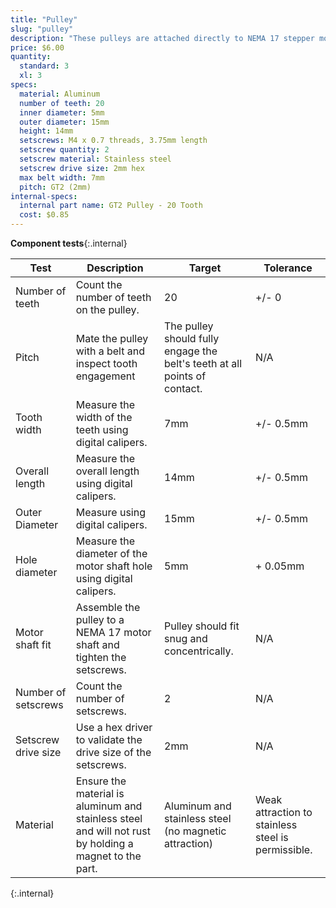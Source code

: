 ```yaml
---
title: "Pulley"
slug: "pulley"
description: "These pulleys are attached directly to NEMA 17 stepper motor shafts or onto the driveshaft. They transfer power from the motor to the belt such that FarmBot can move in the X and Y directions."
price: $6.00
quantity:
  standard: 3
  xl: 3
specs:
  material: Aluminum
  number of teeth: 20
  inner diameter: 5mm
  outer diameter: 15mm
  height: 14mm
  setscrews: M4 x 0.7 threads, 3.75mm length
  setscrew quantity: 2
  setscrew material: Stainless steel
  setscrew drive size: 2mm hex
  max belt width: 7mm
  pitch: GT2 (2mm)
internal-specs:
  internal part name: GT2 Pulley - 20 Tooth
  cost: $0.85
---
```


**Component tests**{:.internal}

|Test         |Description  |Target       |Tolerance    |
|-------------|-------------|-------------|-------------|
|Number of teeth|Count the number of teeth on the pulley.|20|+/- 0
|Pitch        |Mate the pulley with a belt and inspect tooth engagement|The pulley should fully engage the belt's teeth at all points of contact.|N/A
|Tooth width  |Measure the width of the teeth using digital calipers.|7mm|+/- 0.5mm
|Overall length|Measure the overall length using digital calipers.|14mm|+/- 0.5mm
|Outer Diameter|Measure using digital calipers.|15mm|+/- 0.5mm
|Hole diameter|Measure the diameter of the motor shaft hole using digital calipers.|5mm|+ 0.05mm
|Motor shaft fit|Assemble the pulley to a NEMA 17 motor shaft and tighten the setscrews.|Pulley should fit snug and concentrically.|N/A
|Number of setscrews|Count the number of setscrews.|2|N/A
|Setscrew drive size|Use a hex driver to validate the drive size of the setscrews.|2mm|N/A
|Material     |Ensure the material is aluminum and stainless steel and will not rust by holding a magnet to the part.|Aluminum and stainless steel (no magnetic attraction)|Weak attraction to stainless steel is permissible.
{:.internal}
